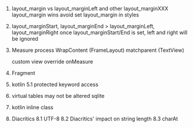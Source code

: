 1. layout_margin vs layout_marginLeft and other layout_marginXXX
    layout_margin wins
    avoid set layout_margin in styles

2. layout_marginStart, layout_marginEnd > layout_marginLeft, layout_marginRight
  once layout_marginStart/End is set, left and right will be ignored

3. Measure process
  WrapContent (FrameLayout)
    matchparent (TextView)

    custom view override onMeasure

4. Fragment

5. kotlin
  5.1 protected keyword access


  6. virtual tables may not be altered sqlite

  7. kotlin inline class

8. Diacritics
  8.1 UTF-8
  8.2 Diacritics' impact on string length
  8.3 charAt
